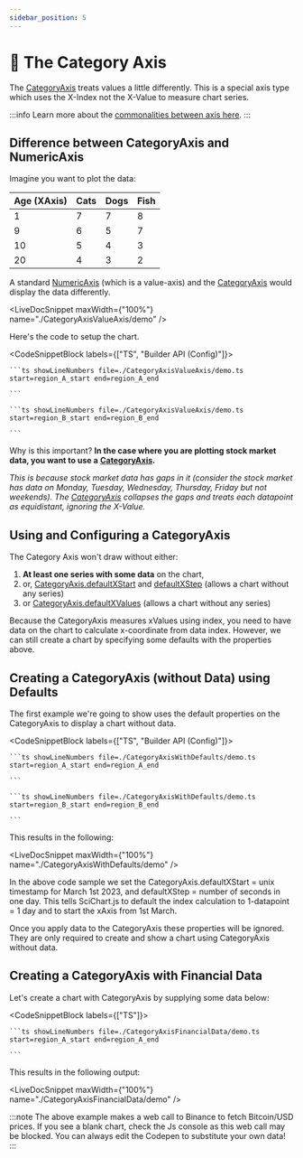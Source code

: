 ```yaml
---
sidebar_position: 5
---
```


# 🔄 The Category Axis

The [CategoryAxis](https://www.scichart.com/documentation/js/current/typedoc/classes/logarithmicaxis.html) treats values a little differently. This is a special axis type which uses the X-Index not the X-Value to measure chart series.

:::info
Learn more about the [commonalities between axis here](/docs/2d-charts/axis-api/axis-types/common-axis-base-type/index.md).
:::

Difference between CategoryAxis and NumericAxis
-----------------------------------------------

Imagine you want to plot the data:

| **Age (XAxis)** | **Cats** | **Dogs** | **Fish** |
|--|--|--|--|
| 1 | 7 | 7 | 8 | 
| 9 | 6 | 5 | 7 | 
| 10 | 5 | 4 | 3 | 
| 20 | 4 | 3 | 2 | 

A standard [NumericAxis](https://www.scichart.com/documentation/js/current/typedoc/classes/numericaxis.html) (which is a value-axis) and the [CategoryAxis](https://www.scichart.com/documentation/js/current/typedoc/classes/categoryaxis.html) would display the data differently.

<LiveDocSnippet maxWidth={"100%"} name="./CategoryAxisValueAxis/demo" />

Here's the code to setup the chart.

<CodeSnippetBlock labels={["TS", "Builder API (Config)"]}>

    ```ts showLineNumbers file=./CategoryAxisValueAxis/demo.ts start=region_A_start end=region_A_end
 
    ```

    ```ts showLineNumbers file=./CategoryAxisValueAxis/demo.ts start=region_B_start end=region_B_end
 
    ```
 
</CodeSnippetBlock>

Why is this important? **In the case where you are plotting stock market data, you want to use a** [**CategoryAxis**](https://www.scichart.com/documentation/js/current/typedoc/classes/logarithmicaxis.html)**.**  
  
_This is because stock market data has gaps in it (consider the stock market has data on Monday, Tuesday, Wednesday, Thursday, Friday but not weekends). The_ [_CategoryAxis_](https://www.scichart.com/documentation/js/current/typedoc/classes/logarithmicaxis.html) _collapses the gaps and treats each datapoint as equidistant, ignoring the X-Value._

Using and Configuring a CategoryAxis
------------------------------------

The Category Axis won't draw without either:

1.  **At least one series with some data** on the chart,
2.  or, [CategoryAxis.defaultXStart](https://www.scichart.com/documentation/js/current/typedoc/classes/categoryaxis.html#defaultxstart) and [defaultXStep](https://www.scichart.com/documentation/js/current/typedoc/classes/categoryaxis.html#defaultxstep) (allows a chart without any series)
3.  or [CategoryAxis.defaultXValues](https://www.scichart.com/documentation/js/current/typedoc/classes/categoryaxis.html#defaultxvalues) (allows a chart without any series)

Because the CategoryAxis measures xValues using index, you need to have data on the chart to calculate x-coordinate from data index. However, we can still create a chart by specifying some defaults with the properties above.

Creating a CategoryAxis (without Data) using Defaults
-----------------------------------------------------

The first example we're going to show uses the default properties on the CategoryAxis to display a chart without data.

<CodeSnippetBlock labels={["TS", "Builder API (Config)"]}>

    ```ts showLineNumbers file=./CategoryAxisWithDefaults/demo.ts start=region_A_start end=region_A_end
 
    ```

    ```ts showLineNumbers file=./CategoryAxisWithDefaults/demo.ts start=region_B_start end=region_B_end
 
    ```
 
</CodeSnippetBlock>

This results in the following:

<LiveDocSnippet maxWidth={"100%"} name="./CategoryAxisWithDefaults/demo" />

In the above code sample we set the CategoryAxis.defaultXStart = unix timestamp for March 1st 2023, and defaultXStep = number of seconds in one day. This tells SciChart.js to default the index calculation to 1-datapoint = 1 day and to start the xAxis from 1st March.

Once you apply data to the CategoryAxis these properties will be ignored. They are only required to create and show a chart using CategoryAxis without data.

Creating a CategoryAxis with Financial Data
-------------------------------------------

Let's create a chart with CategoryAxis by supplying some data below:

<CodeSnippetBlock labels={["TS"]}>

    ```ts showLineNumbers file=./CategoryAxisFinancialData/demo.ts start=region_A_start end=region_A_end
 
    ```
 
</CodeSnippetBlock>

This results in the following output:

<LiveDocSnippet maxWidth={"100%"} name="./CategoryAxisFinancialData/demo" />

:::note
The above example makes a web call to Binance to fetch Bitcoin/USD prices. If you see a blank chart, check the Js console as this web call may be blocked. You can always edit the Codepen to substitute your own data!
:::